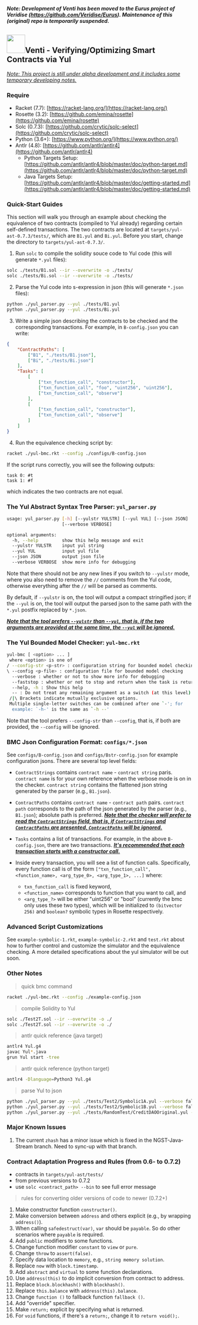 ***Note: Development of Venti has been moved to the Eurus project of Veridise (https://github.com/Veridise/Eurus). Maintenance of this (original) repo is temporarily suspended.***

<div align="left">
  <h2>
    <img src="./doc/icon.png" width=50>Venti - Verifying/Optimizing Smart Contracts via Yul
  </h2>
</div>

*<u>Note: This project is still under alpha development and it includes some temporary developing notes.</u>*

### Require

- Racket (7.7): [https://racket-lang.org/](https://racket-lang.org/)
- Rosette (3.2): [https://github.com/emina/rosette](https://github.com/emina/rosette)
- Solc (0.7.3): [https://github.com/crytic/solc-select](https://github.com/crytic/solc-select)
- Python (3.6+): [https://www.python.org/](https://www.python.org/)
- Antlr (4.8): [https://github.com/antlr/antlr4](https://github.com/antlr/antlr4)
  - Python Targets Setup: [https://github.com/antlr/antlr4/blob/master/doc/python-target.md](https://github.com/antlr/antlr4/blob/master/doc/python-target.md)
  - Java Targets Setup: [https://github.com/antlr/antlr4/blob/master/doc/getting-started.md](https://github.com/antlr/antlr4/blob/master/doc/getting-started.md)

### Quick-Start Guides

This section will walk you through an example about checking the equivalence of two contracts (compiled to Yul already) regarding certain self-defined transactions. The two contracts are located at `targets/yul-ast-0.7.3/tests/`, which are `B1.yul` and `Bi.yul`. Before you start, change the directory to `targets/yul-ast-0.7.3/`.

1. Run `solc` to compile the solidity souce code to Yul code (this will generate `*.yul` files):

```bash
solc ./tests/B1.sol --ir --overwrite -o ./tests/
solc ./tests/Bi.sol --ir --overwrite -o ./tests/
```

2. Parse the Yul code into s-expression in json (this will generate `*.json` files):

```bash
python ./yul_parser.py --yul ./tests/B1.yul
python ./yul_parser.py --yul ./tests/Bi.yul
```

3. Write a simple json describing the contracts to be checked and the corresponding transactions. For example, in `B-config.json` you can write:

```json
{
    "ContractPaths": [
        ["B1", "./tests/B1.json"],
        ["Bi", "./tests/Bi.json"]
    ],
    "Tasks": [
        [
            ["txn_function_call", "constructor"],
            ["txn_function_call", "foo", "uint256", "uint256"],
            ["txn_function_call", "observe"]
        ],
        [
            ["txn_function_call", "constructor"],
            ["txn_function_call", "observe"]
        ]
    ]
}
```

4. Run the equivalence checking script by:

```bash
racket ./yul-bmc.rkt --config ./configs/B-config.json
```

If the script runs correctly, you will see the following outputs:

```
task 0: #t
task 1: #f
```

which indicates the two contracts are not equal.

### The Yul Abstract Syntax Tree Parser: `yul_parser.py`

```bash
usage: yul_parser.py [-h] [--yulstr YULSTR] [--yul YUL] [--json JSON]
                     [--verbose VERBOSE]

optional arguments:
  -h, --help         show this help message and exit
  --yulstr YULSTR    input yul string
  --yul YUL          input yul file
  --json JSON        output json file
  --verbose VERBOSE  show more info for debugging
```

Note that there should not be any new lines if you switch to `--yulstr` mode, where you also need to remove the `//` comments from the Yul code, otherwise everything after the `//` will be parsed as comments.

By default, if `--yulstr` is on, the tool will output a compact stringified json; if the `--yul` is on, the tool will output the parsed json to the same path with the `*.yul` postfix replaced by `*.json`.

**<u>*Note that the tool prefers `--yulstr` than `--yul`, that is, if the two arguments are provided at the same time, the `--yul` will be ignored.*</u>**

### The Yul Bounded Model Checker: `yul-bmc.rkt`

```bash
yul-bmc [ <option> ... ]
 where <option> is one of
/ --config-str <p-str> : configuration string for bounded model checking
\ --config <p-file> : configuration file for bounded model checking
  --verbose : whether or not to show more info for debugging
  --faststop : whether or not to stop and return when the task is returning unsat
  --help, -h : Show this help
  -- : Do not treat any remaining argument as a switch (at this level)
 /|\ Brackets indicate mutually exclusive options.
 Multiple single-letter switches can be combined after one `-'; for
  example: `-h-' is the same as `-h --'
```

Note that the tool prefers `--config-str` than `--config`, that is, if both are provided, the `--config` will be ignored.

### BMC Json Configuration Format: `configs/*.json`

See `configs/B-config.json` and `configs/Bstr-config.json` for example configuration jsons. There are several top level fields:

- `ContractStrings` contains `contract name` - `contract string` paris. `contract name` is for your own reference when the verbose mode is on in the checker. `contract string` contains the flattened json string generated by the parser (e.g., `B1.json`).

- `ContractPaths` contains `contract name` - `contract path` pairs. `contract path` corresponds to the path of the json generated by the parser (e.g., `B1.json`); absolute path is preferred. **<u>*Note that the checker will prefer to read the `ContractStrings` field, that is, if `ContractStrings` and `ContractPaths` are presented, `ContractPaths` will be ignored.*</u>**
- `Tasks` contains a list of transactions. For example, in the above `B-config.json`, there are two transactions. **<u>*It's recommended that each transaction starts with a constructor call.*</u>**
- Inside every transaction, you will see a list of function calls. Specifically, every function call is of the form `["txn_function_call", <function_name>, <arg_type_0>, <arg_type_1>, ...]` where:
  - `txn_function_call` is fixed keyword,
  - `<function_name>` corresponds to function that you want to call, and
  - `<arg_type_?>` will be either "uint256" or "bool" (currently the bmc only uses these two types), which will be initialized to `(bitvector 256)` and `boolean?` symbolic types in Rosette respectively.

### Advanced Script Customizations

See `example-symbolic-1.rkt`, `example-symbolic-2.rkt` and `test.rkt` about how to further control and customize the simulator and the equivalence checking. A more detailed specifications about the yul simulator will be out soon.

### Other Notes

> quick bmc command

```bash
racket ./yul-bmc.rkt --config ./example-config.json
```

> compile Solidity to Yul

```bash
solc ./Test2T.sol --ir --overwrite -o ./
solc ./Test2T.sol --ir --overwrite -o ./
```

> antlr quick reference (java target)

```bash
antlr4 Yul.g4
javac Yul*.java
grun Yul start -tree
```

> antlr quick reference (python target)

```bash
antlr4 -Dlanguage=Python3 Yul.g4
```

> parse Yul to json

```bash
python ./yul_parser.py --yul ./tests/Test2/Symbolic1A.yul --verbose false
python ./yul_parser.py --yul ./tests/Test2/Symbolic1B.yul --verbose false
python ./yul_parser.py --yul ./tests/RandomTest/CreditDAOOriginal.yul --verbose false
```

### Major Known Issues

1. The current `zhash` has a minor issue which is fixed in the NGST-Java-Stream branch. Need to sync-up with that branch.

### Contract Adaptation Progress and Rules (from 0.6- to 0.7.2)

- contracts in `targets/yul-ast/tests/`
- from previous versions to 0.7.2
- use `solc <contract_path> --bin` to see full error message

> rules for converting older versions of code to newer (0.7.2+)

1. Make constructor function `constructor()`.
2. Make conversion between `address` and others explicit (e.g., by wrapping `address()`).
3. When calling `safedestruct(var)`, `var` should be `payable`. So do other scenarios where `payable` is required.
4. Add `public` modifiers to some functions.
5. Change function modifier `constant` to `view` or `pure`.
6. Change `throw` to `assert(false)`.
7. Specify data location to `memory`, e.g.,  `string memory solution`.
8. Replace `now` with `block.timestamp`.
9. Add `abstract` and `virtual` to some function declarations.
10. Use `address(this)` to do implicit conversion from contract to address.
11. Replace `block.blockhash()` with `blockhash()`.
12. Replace `this.balance` with `address(this).balance`.
13. Change `function ()` to fallback function `fallback ()`.
14. Add "override" specifier.
15. Make `return;` explicit by specifying what is returned.
16. For `void` functions, if there's a `return;`, change it to `return void();`.

